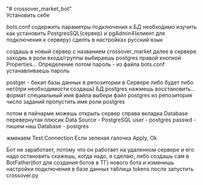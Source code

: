 "# crossover_market_bot"  
Установить себе

bots.conf содержить параметры подключения к БД
необходимо изучить как установить PostgresSQL(сервер) и pgAdmin4(клиент для подключения к серверу)
сделть в настройках русский язык

создашь в новый сервер с названием crossover_market
далее в сервере заходиь в роли входа/группы
выбираешь postgres правой кнопкой Properties...
Определение потом пароль - из файла bots.conf устанавливаешь пароль

postger - бекап базы данных в репозитории
в Сервере либо будет либо нет(при необходимости создашь) БД postgres
нажмешь восстановить...
формат специальный
имя файла выбери файл postgres из репозитория
число заданий пропустить
имя роли postgres

потом в пайчарме можешь открыть сервер
справа вкладка Database перевернутая
плюсик
Data Source - PostgreSQL
user - postgres
passwd - пишем наш
Database - postgres

жмякаем Test Connection
Если зеленая галочка Apply, Ok

Бот не заработает, потому что он работает на удаленном сервере и его надо остановить скажешь, когда надо, я сделаю, либо создашь сам в BotFather(бот для создания ботов в ТГ) нового бота и изменишь настройки подключения в базе данных таблица tokens
после запустить crossover.py
